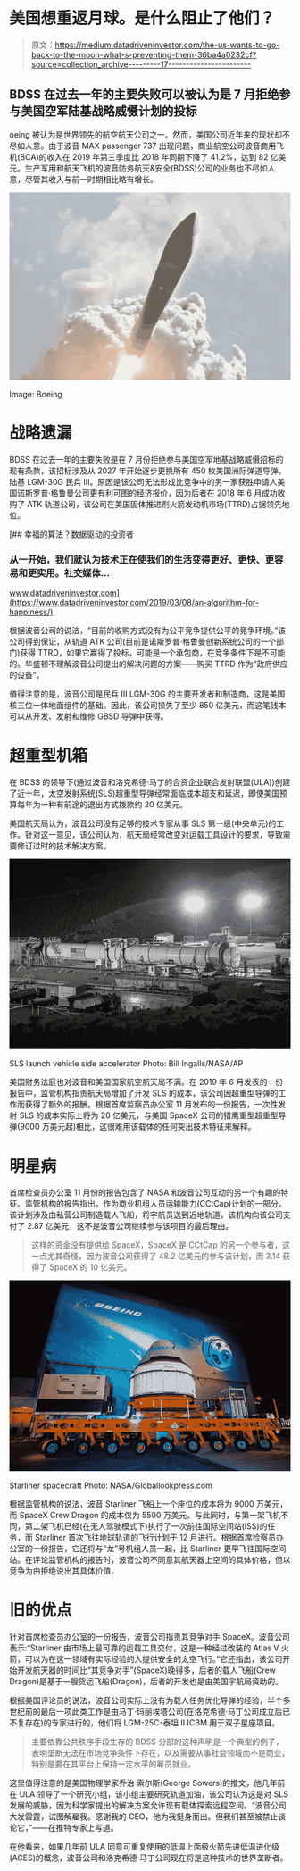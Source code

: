 # 美国想重返月球。是什么阻止了他们？

> 原文：<https://medium.datadriveninvestor.com/the-us-wants-to-go-back-to-the-moon-what-s-preventing-them-36ba4a0232cf?source=collection_archive---------17----------------------->

## BDSS 在过去一年的主要失败可以被认为是 7 月拒绝参与美国空军陆基战略威慑计划的投标

oeing 被认为是世界领先的航空航天公司之一。然而，美国公司近年来的现状却不尽如人意。由于波音 MAX passenger 737 出现问题，商业航空公司波音商用飞机(BCA)的收入在 2019 年第三季度比 2018 年同期下降了 41.2%，达到 82 亿美元。生产军用和航天飞机的波音防务航天&安全(BDSS)公司的业务也不尽如人意，尽管其收入与前一时期相比略有增长。

![](img/3b93d7a5e021beb99814494dda9fd13b.png)

Image: Boeing

# 战略遗漏

BDSS 在过去一年的主要失败是在 7 月份拒绝参与美国空军地基战略威慑招标的现有条款，该招标涉及从 2027 年开始逐步更换所有 450 枚美国洲际弹道导弹。陆基 LGM-30G 民兵 III。原因是该公司无法形成比竞争中的另一家获胜申请人美国诺斯罗普·格鲁曼公司更有利可图的经济报价，因为后者在 2018 年 6 月成功收购了 ATK 轨道公司，该公司在美国固体推进剂火箭发动机市场(TTRD)占据领先地位。

[](https://www.datadriveninvestor.com/2019/03/08/an-algorithm-for-happiness/) [## 幸福的算法？数据驱动的投资者

### 从一开始，我们就认为技术正在使我们的生活变得更好、更快、更容易和更实用。社交媒体…

www.datadriveninvestor.com](https://www.datadriveninvestor.com/2019/03/08/an-algorithm-for-happiness/) 

根据波音公司的说法，“目前的收购方式没有为公平竞争提供公平的竞争环境。”该公司得到保证，从轨道 ATK 公司(目前是诺斯罗普·格鲁曼创新系统公司的一个部门)获得 TTRD，如果它赢得了投标，可能是一个承包商，在竞争条件下是不可能的。华盛顿不理解波音公司提出的解决问题的方案——购买 TTRD 作为“政府供应的设备”。

值得注意的是，波音公司是民兵 III LGM-30G 的主要开发者和制造商，这是美国核三位一体地面组件的基础。因此，该公司损失了至少 850 亿美元，而这笔钱本可以从开发、发射和维修 GBSD 导弹中获得。

# 超重型机箱

在 BDSS 的领导下(通过波音和洛克希德·马丁的合资企业联合发射联盟(ULA))创建了近十年，太空发射系统(SLS)超重型导弹经常面临成本超支和延迟，即使美国预算每年为一种有前途的退出方式拨款约 20 亿美元。

美国航天局认为，波音公司没有足够的技术专家从事 SLS 第一级(中央单元)的工作。针对这一意见，该公司认为，航天局经常改变对运载工具设计的要求，导致需要修订过时的技术解决方案。

![](img/84d1bc96f4601cfd4f46996519191e5d.png)

SLS launch vehicle side accelerator
Photo: Bill Ingalls/NASA/AP

美国财务法庭也对波音和美国国家航空航天局不满。在 2019 年 6 月发表的一份报告中，监管机构指责航天局增加了开发 SLS 的成本，该公司因超重型导弹的工作而获得了额外的报酬。根据首席监察员办公室 11 月发布的一份报告，一次性发射 SLS 的成本实际上将为 20 亿美元，与美国 SpaceX 公司的猎鹰重型超重型导弹(9000 万美元起)相比，这很难用该载体的任何突出技术特征来解释。

# 明星病

首席检查员办公室 11 月份的报告包含了 NASA 和波音公司互动的另一个有趣的特征。监管机构的报告指出，作为商业机组人员运输能力(CCtCap)计划的一部分，该计划涉及由私营公司制造载人飞船，将宇航员送到近地轨道，该机构向该公司支付了 2.87 亿美元，这不是波音公司继续参与该项目的最后理由。

> 这样的资金没有提供给 SpaceX，SpaceX 是 CCtCap 的另一个参与者，这一点尤其奇怪，因为波音公司获得了 48.2 亿美元的参与该计划，而 3.14 获得了 SpaceX 的 10 亿美元。

![](img/e21d236451c353261d8b799225705010.png)

Starliner spacecraft
Photo: NASA/Globallookpress.com

根据监管机构的说法，波音 Starliner 飞船上一个座位的成本将为 9000 万美元，而 SpaceX Crew Dragon 的成本仅为 5500 万美元。与此同时，与第一架飞机不同，第二架飞机已经(在无人驾驶模式下)执行了一次前往国际空间站(ISS)的任务，而 Starliner 首次飞往地球轨道的飞行计划于 12 月进行。根据首席检察员办公室的一份报告，它还将与“龙”号机组人员一起，比 Starliner 更早飞往国际空间站。在评论监管机构的报告时，波音公司不同意其航天器上空间的具体价格，但以竞争为由拒绝说出其具体价值。

# 旧的优点

针对首席检查员办公室的一份报告，波音公司指责其竞争对手 SpaceX。波音公司表示:“Starliner 由市场上最可靠的运载工具交付，这是一种经过改装的 Atlas V 火箭，可以为在这一领域有实际经验的人提供安全的太空飞行。”它还指出，该公司开始开发航天器的时间比“其竞争对手”(SpaceX)晚得多，后者的载人飞船(Crew Dragon)是基于一艘货运飞船(Dragon)，后者的开发也是由美国宇航局资助的。

根据美国评论员的说法，波音公司实际上没有为载人任务优化导弹的经验，半个多世纪前的最后一项此类工作是由马丁·玛丽埃塔公司(在洛克希德·马丁公司成立后已不复存在)的专家进行的，他们将 LGM-25C-泰坦 II ICBM 用于双子星座项目。

> 主要依靠公共秩序手段生存的 BDSS 分部的这种声明是一个典型的例子，表明垄断无法在市场竞争条件下存在，以及需要从事社会领域而不是商业，特别是要在其平台上保持一定水平的雇员就业。

这里值得注意的是美国物理学家乔治·索尔斯(George Sowers)的推文，他几年前在 ULA 领导了一个研究小组，该小组主要研究轨道加油，该公司认为这是对 SLS 发展的威胁，因为科学家提出的解决方案允许现有载体探索远程空间。“波音公司大发雷霆，试图解雇我。感谢我的 CEO，他为我挺身而出。但我们甚至被禁止谈论它，”——在推特专家上写道。

在他看来，如果几年前 ULA 同意可重复使用的低温上面级火箭先进低温进化级(ACES)的概念，波音公司和洛克希德·马丁公司现在将是这种技术的世界垄断者。